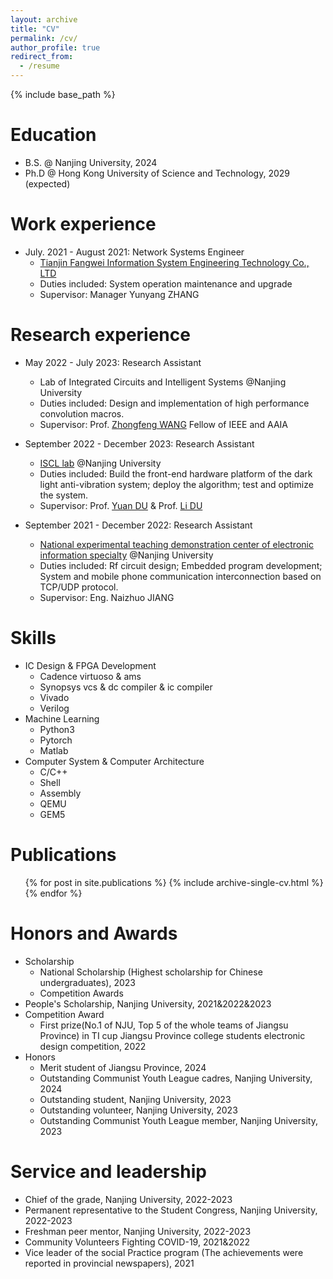 ```yaml
---
layout: archive
title: "CV"
permalink: /cv/
author_profile: true
redirect_from:
  - /resume
---
```


{% include base_path %}

Education
======
* B.S. @ Nanjing University, 2024
* Ph.D @ Hong Kong University of Science and Technology, 2029 (expected)

Work experience
======
* July. 2021 - August 2021: Network Systems Engineer
  * [Tianjin Fangwei Information System Engineering Technology Co., LTD](http://www.fdway.com/)
  * Duties included: System operation maintenance and upgrade
  * Supervisor: Manager Yunyang ZHANG

Research experience
======
* May 2022 - July 2023: Research Assistant
  * Lab of Integrated Circuits and Intelligent Systems @Nanjing University
  * Duties included: Design and implementation of high performance convolution macros.
  * Supervisor: Prof. [Zhongfeng WANG](https://ese.nju.edu.cn/wzf/list.htm) Fellow of IEEE and AAIA

* September 2022 - December 2023: Research Assistant
  * [ISCL lab](https://iscl.nju.edu.cn/main.psp) @Nanjing University
  * Duties included: Build the front-end hardware platform of the dark light anti-vibration system; deploy the algorithm; test and optimize the system.
  * Supervisor: Prof. [Yuan DU](https://ese.nju.edu.cn/dy/list.htm) & Prof. [Li DU](https://ese.nju.edu.cn/dl/list.htm)

* September 2021 - December 2022: Research Assistant
  * [National experimental teaching demonstration center of electronic information specialty](https://eelab.nju.edu.cn/) @Nanjing University
  * Duties included: Rf circuit design; Embedded program development; System and mobile phone communication interconnection based on TCP/UDP protocol.
  * Supervisor: Eng. Naizhuo JIANG
  
Skills
======
* IC Design & FPGA Development
  * Cadence virtuoso & ams 
  * Synopsys vcs & dc compiler & ic compiler
  * Vivado
  * Verilog
* Machine Learning
  * Python3 
  * Pytorch
  * Matlab
* Computer System & Computer Architecture
  * C/C++ 
  * Shell
  * Assembly
  * QEMU
  * GEM5

Publications
======
  <ul>{% for post in site.publications %}
    {% include archive-single-cv.html %}
  {% endfor %}</ul>
  
<!--Talks
======
  <ul>{% for post in site.talks %}
    {% include archive-single-talk-cv.html %}
  {% endfor %}</ul>
  
Teaching
======
  <ul>{% for post in site.teaching %}
    {% include archive-single-cv.html %}
  {% endfor %}</ul>
-->  

Honors and Awards
======
* Scholarship
  * National Scholarship (Highest scholarship for Chinese undergraduates), 2023
  * Competition Awards
* People's Scholarship, Nanjing University, 2021&2022&2023
* Competition Award
  * First prize(No.1 of NJU, Top 5 of the whole teams of Jiangsu Province) in TI cup Jiangsu Province college students electronic design competition, 2022 
* Honors
  * Merit student of Jiangsu Province, 2024
  * Outstanding Communist Youth League cadres, Nanjing University, 2024
  * Outstanding student, Nanjing University, 2023
  * Outstanding volunteer, Nanjing University, 2023
  * Outstanding Communist Youth League member, Nanjing University, 2023

Service and leadership
======
* Chief of the grade, Nanjing University, 2022-2023
* Permanent representative to the Student Congress, Nanjing University, 2022-2023
* Freshman peer mentor, Nanjing University, 2022-2023
* Community Volunteers Fighting COVID-19, 2021&2022
* Vice leader of the social Practice program (The achievements were reported in provincial newspapers), 2021
